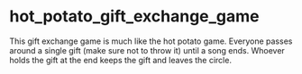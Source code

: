 # hot_potato_gift_exchange_game
This gift exchange game is much like the hot potato game. Everyone passes around a single gift (make sure not to throw it) until a song ends. Whoever holds the gift at the end keeps the gift and leaves the circle.
